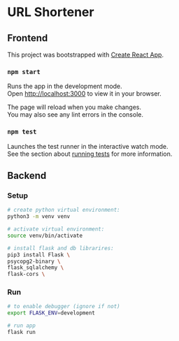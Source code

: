 # URL Shortener
## Frontend

This project was bootstrapped with [Create React App](https://github.com/facebook/create-react-app).

### `npm start`

Runs the app in the development mode.\
Open [http://localhost:3000](http://localhost:3000) to view it in your browser.

The page will reload when you make changes.\
You may also see any lint errors in the console.

### `npm test`

Launches the test runner in the interactive watch mode.\
See the section about [running tests](https://facebook.github.io/create-react-app/docs/running-tests) for more information.


## Backend

### Setup
```bash
# create python virtual environment: 
python3 -m venv venv

# activate virtual environment: 
source venv/bin/activate

# install flask and db librarires:
pip3 install Flask \
psycopg2-binary \
flask_sqlalchemy \
flask-cors \
```

### Run
```bash
# to enable debugger (ignore if not)
export FLASK_ENV=development

# run app
flask run 
```